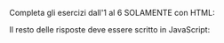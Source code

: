 <!--TODO Il tuo compito è creare un sito e-commerce per Smartphones. L'homepage che stai per creare sarà la vetrina dei prodotti disponibili, con qualche informazione per ciascun prodotto. Non sono richieste funzionalità di carrello/cassa. -->

Completa gli esercizi dall'1 al 6 SOLAMENTE con HTML:

<!--* ES.1: Inserisci un tag h1 con il nome del tuo negozio -->

<!--* ES.2: Aggiungi una tabella con i 5 prodotti più in vista del tuo negozio -->

<!--* ES.3: Aggiungi per ogni prodotto un'immagine, un titolo, una descrizione e un prezzo -->

<!--* ES.4: Per ogni elemento della tabella aggiungi un link di Amazon al prodotto esistente -->

<!--* ES.5: Aggiungi un footer con il nome e l'indirizzo del tuo negozio -->

<!--* ES.6: Aggiungi un campo testuale in cui l'utente può lasciare un commento su un prodotto (al momento non serve inserire nessuna "vera" funzionalità di post/salvataggio!) -->

Il resto delle risposte deve essere scritto in JavaScript:

<!--* ES.7: Scrivi una funzione per cambiare il contenuto del tag h1 in qualcos'altro -->

<!--* ES.8: Scrivi una funzione per cambiare il colore di background della pagina -->

<!--* ES.9: Scrivi una funzione per cambiare l'indirizzo presente nel footer in un altro, fittizio -->

<!--* ES.10: Scrivi una funzione per aggiungere una classe CSS ad ogni link Amazon della tabella -->

<!--* ES.11: Scrivi una funzione per aggiungere/togliere una classe CSS a tutte le immagini della tabella; questa classe deve modificare la visibilità/invisibilità dell'immagine -->

<!--* ES.12: Scrivi una funzione per cambiare il colore del prezzo di ogni prodotto in uno differente, ogni volta che viene invocata -->
